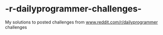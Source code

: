 # -r-dailyprogrammer-challenges-
My solutions to posted challenges from www.reddit.com/r/dailyprogrammer challenges

